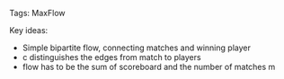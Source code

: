 Tags: MaxFlow

Key ideas:
* Simple bipartite flow, connecting matches and winning player
* c distinguishes the edges from match to players
* flow has to be the sum of scoreboard and the number of matches m